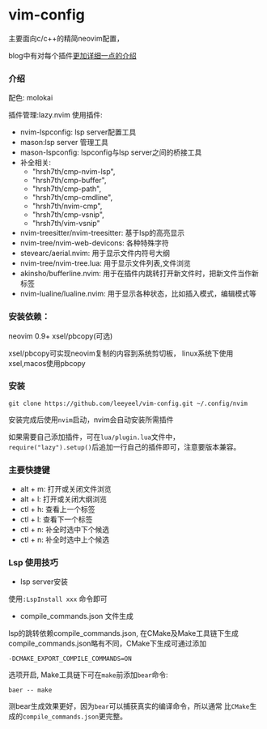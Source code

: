 # vim-config

主要面向c/c++的精简neovim配置，

blog中有对每个插件[更加详细一点的介绍](https://blog.whatsroot.xyz/2023/11/05/neovim-and-plugin/)

### 介绍

配色:
molokai

插件管理:lazy.nvim
使用插件:
- nvim-lspconfig: lsp server配置工具
- mason:lsp server 管理工具
- mason-lspconfig: lspconfig与lsp server之间的桥接工具
- 补全相关:
    - "hrsh7th/cmp-nvim-lsp",    
    - "hrsh7th/cmp-buffer",    
    - "hrsh7th/cmp-path",    
    - "hrsh7th/cmp-cmdline",    
    - "hrsh7th/nvim-cmp",
    - "hrsh7th/cmp-vsnip",
    - "hrsh7th/vim-vsnip"
- nvim-treesitter/nvim-treesitter: 基于lsp的高亮显示
- nvim-tree/nvim-web-devicons: 各种特殊字符
- stevearc/aerial.nvim: 用于显示文件内符号大纲
- nvim-tree/nvim-tree.lua: 用于显示文件列表,文件浏览
- akinsho/bufferline.nvim: 用于在插件内跳转打开新文件时，把新文件当作新标签
- nvim-lualine/lualine.nvim: 用于显示各种状态，比如插入模式，编辑模式等

### 安装依赖：

neovim 0.9+
xsel/pbcopy(可选)

xsel/pbcopy可实现neovim复制的内容到系统剪切板，
linux系统下使用xsel,macos使用pbcopy


### 安装

```
git clone https://github.com/leeyeel/vim-config.git ~/.config/nvim
```
安装完成后使用`nvim`启动，nvim会自动安装所需插件

如果需要自己添加插件，可在`lua/plugin.lua`文件中，
`require("lazy").setup()`后追加一行自己的插件即可，注意要版本兼容。

### 主要快捷键

- alt + m: 打开或关闭文件浏览
- alt + l: 打开或关闭大纲浏览
- ctl + h: 查看上一个标签
- ctl + l: 查看下一个标签
- ctl + n: 补全时选中下个候选
- ctl + n: 补全时选中上个候选

### Lsp 使用技巧

- lsp server安装

使用`:LspInstall xxx` 命令即可

- compile_commands.json 文件生成

lsp的跳转依赖compile_commands.json, 
在CMake及Make工具链下生成compile_commands.json略有不同，CMake下生成可通过添加

```
-DCMAKE_EXPORT_COMPILE_COMMANDS=ON
```

选项开启, Make工具链下可在`make`前添加`bear`命令:
```
baer -- make
```
测bear生成效果更好，因为`bear`可以捕获真实的编译命令，所以通常 比`CMake`生成的`compile_commands.json`更完整。


